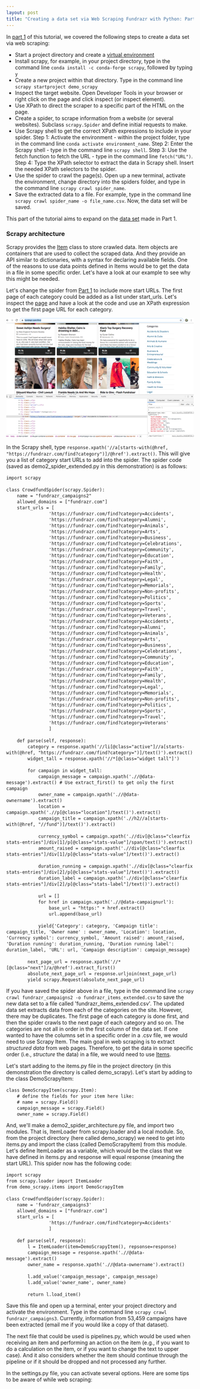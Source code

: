 ```yaml
---
layout: post
title: "Creating a data set via Web Scraping Fundrazr with Python: Part 2 - expanding the data set"
---
```


In [part 1](https://sunshinescience.github.io/2019/08/24/scrape-crowd-funding_3.html) of this tutorial, we covered the following steps to create a data set via web scraping:

-   Start a project directory and create a [virtual environment](https://sunshinescience.github.io/2019/08/08/create-python-env.html)
-   Install scrapy, for example, in your project directory, type in the command line `conda install -c conda-forge scrapy`, followed by typing `y`
-   Create a new project within that directory. Type in the command line `scrapy startproject demo_scrapy`
-   Inspect the target website. Open Developer Tools in your browser or right click on the page and click inspect (or inspect element).
-   Use XPath to direct the scraper to a specific part of the HTML on the page.
-   Create a spider, to scrape information from a website (or several websites). Subclass `scrapy.Spider` and define initial requests to make.
-   Use Scrapy shell to get the correct XPath expressions to include in your spider. Step 1: Activate the environment - within the project folder, type in the command line `conda activate environment_name`. Step 2: Enter the Scrapy shell - type in the command line `scrapy shell`. Step 3: Use the fetch function to fetch the URL - type in the command line `fetch("URL")`. Step 4: Type the XPath selector to extract the data in Scrapy shell. Insert the needed XPath selectors to the spider.
-   Use the spider to crawl the page(s). Open up a new terminal, activate the environment, change directory into the spiders folder, and type in the command line `scrapy crawl spider_name`. 
-   Save the extracted data to a file. For example, type in the command line `scrapy crawl spider_name -o file_name.csv`. Now, the data set will be saved.

This part of the tutorial aims to expand on the [data set](https://github.com/sunshinescience/scrape_fund_raisn/blob/master/demo_scrapy/demo_scrapy/spiders/fundrazr_items.csv) made in Part 1. 

### Scrapy architecture
Scrapy provides the [Item](https://doc.scrapy.org/en/1.0/topics/items.html) class to store crawled data. Item objects are containers that are used to collect the scraped data. And they provide an API similar to dictionaries, with a syntax for declaring available fields. One of the reasons to use data points defined in Items would be to get the data in a file in some specific order. Let's have a look at our example to see why this might be needed.

Let's change the spider from [Part 1](https://github.com/sunshinescience/scrape_fund_raisn/blob/master/demo_scrapy/demo_scrapy/spiders/demo1_spider.py) to include more start URLs. The first page of each category could be added as a list under start_urls. Let's inspect the [page](https://fundrazr.com/find) and have a look at the code and use an XPath expression to get the first page URL for each category. 

<img src="/assets/img/fundrazr_categories.png">

In the Scrapy shell, type `response.xpath('//a[starts-with(@href, "https://fundrazr.com/find?category")]/@href').extract()`. This will give you a list of category start URLs to add into the spider. The spider code (saved as demo2_spider_extended.py in this demonstration) is as follows:

    import scrapy

    class CrowdfundSpider(scrapy.Spider):
        name = "fundrazr_campaigns2"
        allowed_domains = ["fundrazr.com"]
        start_urls = [
                    'https://fundrazr.com/find?category=Accidents',
                    'https://fundrazr.com/find?category=Alumni',
                    'https://fundrazr.com/find?category=Animals',
                    'https://fundrazr.com/find?category=Arts',
                    'https://fundrazr.com/find?category=Business',
                    'https://fundrazr.com/find?category=Celebrations',
                    'https://fundrazr.com/find?category=Community',
                    'https://fundrazr.com/find?category=Education',
                    'https://fundrazr.com/find?category=Faith',
                    'https://fundrazr.com/find?category=Family',
                    'https://fundrazr.com/find?category=Health',
                    'https://fundrazr.com/find?category=Legal',
                    'https://fundrazr.com/find?category=Memorials',
                    'https://fundrazr.com/find?category=Non-profits',
                    'https://fundrazr.com/find?category=Politics',
                    'https://fundrazr.com/find?category=Sports',
                    'https://fundrazr.com/find?category=Travel',
                    'https://fundrazr.com/find?category=Veterans',
                    'https://fundrazr.com/find?category=Accidents',
                    'https://fundrazr.com/find?category=Alumni',
                    'https://fundrazr.com/find?category=Animals',
                    'https://fundrazr.com/find?category=Arts',
                    'https://fundrazr.com/find?category=Business',
                    'https://fundrazr.com/find?category=Celebrations',
                    'https://fundrazr.com/find?category=Community',
                    'https://fundrazr.com/find?category=Education',
                    'https://fundrazr.com/find?category=Faith',
                    'https://fundrazr.com/find?category=Family',
                    'https://fundrazr.com/find?category=Health',
                    'https://fundrazr.com/find?category=Legal',
                    'https://fundrazr.com/find?category=Memorials',
                    'https://fundrazr.com/find?category=Non-profits',
                    'https://fundrazr.com/find?category=Politics',
                    'https://fundrazr.com/find?category=Sports',
                    'https://fundrazr.com/find?category=Travel',
                    'https://fundrazr.com/find?category=Veterans'
                    ]

        def parse(self, response):
            category = response.xpath('//li[@class="active"]//a[starts-with(@href, "https://fundrazr.com/find?category=")]/text()').extract()
            widget_tall = response.xpath('//*[@class="widget tall"]')   

            for campaign in widget_tall:
                campaign_message = campaign.xpath('.//@data-message').extract() # Use extract_first() to get only the first campaign
                owner_name = campaign.xpath('.//@data-ownername').extract()
                location = campaign.xpath('.//p[@class="location"]/text()').extract()
                campaign_title = campaign.xpath('.//h2//a[starts-with(@href, "//fund")]/text()').extract()   
                
                currency_symbol = campaign.xpath('.//div[@class="clearfix stats-entries"]/div[1]/p[@class="stats-value"]/span/text()').extract()
                amount_raised = campaign.xpath('.//div[@class="clearfix stats-entries"]/div[1]/p[@class="stats-value"]/text()').extract()
                
                duration_running = campaign.xpath('.//div[@class="clearfix stats-entries"]/div[2]/p[@class="stats-value"]/text()').extract()
                duration_label = campaign.xpath('.//div[@class="clearfix stats-entries"]/div[2]/p[@class="stats-label"]/text()').extract()

                url = []
                for href in campaign.xpath('.//@data-campaignurl'):
                    base_url = "https:" + href.extract()
                    url.append(base_url)

                yield{'Category': category, 'Campaign title': campaign_title, 'Owner name' : owner_name, 'Location': location, 'Currency symbol': currency_symbol, 'Amount raised': amount_raised, 'Duration running': duration_running, 'Duration running label': duration_label, 'URL': url, 'Campaign description': campaign_message}

            next_page_url = response.xpath('//*[@class="next"]/a/@href').extract_first()
            absolute_next_page_url = response.urljoin(next_page_url)
            yield scrapy.Request(absolute_next_page_url)

If you have saved the spider above in a file, type in the command line `scrapy crawl fundrazr_campaigns2 -o fundrazr_items_extended.csv` to save the new data set to a file called 'fundrazr_items_extended.csv'. The updated data set extracts data from each of the categories on the site. However, there may be duplicates. The first page of each category is done first, and then the spider crawls to the next page of each category and so on. The categories are not all in order in the first column of the data set. If one wanted to have the columns set in a specific order in a .csv file, we would need to use Scrapy Item. The main goal in web scraping is to extract *structured data* from web pages. Therefore, to get the data in some specific order (i.e., *structure* the data) in a file, we would need to use [Items](https://doc.scrapy.org/en/1.0/topics/items.html).

Let's start adding to the items.py file in the project directory (in this demonstration the directory is called demo_scrapy). Let's start by adding to the class DemoScrapyItem:

    class DemoScrapyItem(scrapy.Item):
        # define the fields for your item here like:
        # name = scrapy.Field()
        campaign_message = scrapy.Field()
        owner_name = scrapy.Field()

And, we'll make a demo2_spider_architecture.py file, and import two modules. That is, ItemLoader from scrapy.loader and a local module. So, from the project directory (here called demo_scrapy) we need to get into items.py and import the class (called DemoScrapyItem) from this module. Let's define ItemLoader as a variable, which would be the class that we have defined in items.py and response will equal response (meaning the start URL). This spider now has the following code:

    import scrapy
    from scrapy.loader import ItemLoader
    from demo_scrapy.items import DemoScrapyItem

    class CrowdfundSpider(scrapy.Spider):
        name = 'fundrazr_campaigns3'
        allowed_domains = ["fundrazr.com"]
        start_urls = [
                    'https://fundrazr.com/find?category=Accidents'
                    ]

        def parse(self, response):
            l = ItemLoader(item=DemoScrapyItem(), repsonse=response)
            campaign_message = response.xpath('.//@data-message').extract() 
            owner_name = response.xpath('.//@data-ownername').extract()

            l.add_value('campaign_message', campaign_message)
            l.add_value('owner_name', owner_name)

            return l.load_item()

Save this file and open up a terminal, enter your project directory and activate the environment. Type in the command line `scrapy crawl fundrazr_campaigns3`. Currently, information from 53,459 campaigns have been extracted (email me if you would like a copy of that dataset).

The next file that could be used is pipelines.py, which would be used when receiving an item and performing an action on the item (e.g., if you want to do a calculation on the item, or if you want to change the text to upper case). And it also considers whether the item should continue through the pipeline or if it should be dropped and not processed any further.

In the settings.py file, you can activate several options. Here are some tips to be aware of while web scraping:

